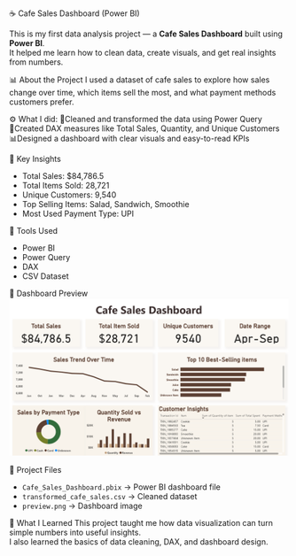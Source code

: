 ☕ Cafe Sales Dashboard (Power BI)

This is my first data analysis project — a **Cafe Sales Dashboard** built using **Power BI**.  
It helped me learn how to clean data, create visuals, and get real insights from numbers.

📊 About the Project
I used a dataset of cafe sales to explore how sales change over time, which items sell the most, and what payment methods customers prefer.

⚙️ What I did:
🧹Cleaned and transformed the data using Power Query  
🧮Created DAX measures like Total Sales, Quantity, and Unique Customers  
📊Designed a dashboard with clear visuals and easy-to-read KPIs  

🧠 Key Insights
- Total Sales: $84,786.5  
- Total Items Sold: 28,721  
- Unique Customers: 9,540  
- Top Selling Items: Salad, Sandwich, Smoothie  
- Most Used Payment Type: UPI  

🧰 Tools Used
- Power BI  
- Power Query  
- DAX  
- CSV Dataset

📸 Dashboard Preview
![Dashboard Preview](preview.png)

📂 Project Files
- `Cafe_Sales_Dashboard.pbix` → Power BI dashboard file  
- `transformed_cafe_sales.csv` → Cleaned dataset  
- `preview.png` → Dashboard image  

🚀 What I Learned
This project taught me how data visualization can turn simple numbers into useful insights.  
I also learned the basics of data cleaning, DAX, and dashboard design.
